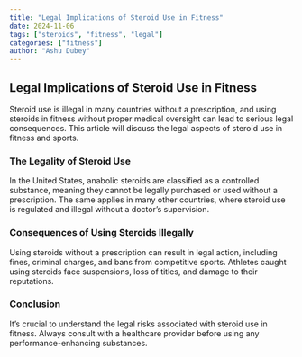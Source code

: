```yaml
---
title: "Legal Implications of Steroid Use in Fitness"
date: 2024-11-06
tags: ["steroids", "fitness", "legal"]
categories: ["fitness"]
author: "Ashu Dubey"
---
```


## Legal Implications of Steroid Use in Fitness

Steroid use is illegal in many countries without a prescription, and using steroids in fitness without proper medical oversight can lead to serious legal consequences. This article will discuss the legal aspects of steroid use in fitness and sports.

### The Legality of Steroid Use

In the United States, anabolic steroids are classified as a controlled substance, meaning they cannot be legally purchased or used without a prescription. The same applies in many other countries, where steroid use is regulated and illegal without a doctor’s supervision.

### Consequences of Using Steroids Illegally

Using steroids without a prescription can result in legal action, including fines, criminal charges, and bans from competitive sports. Athletes caught using steroids face suspensions, loss of titles, and damage to their reputations.

### Conclusion

It’s crucial to understand the legal risks associated with steroid use in fitness. Always consult with a healthcare provider before using any performance-enhancing substances.

